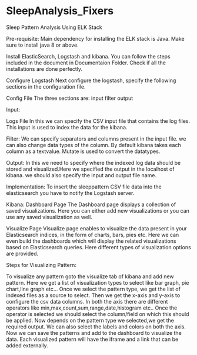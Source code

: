 # SleepAnalysis_Fixers
Sleep Pattern Analysis Using ELK Stack

Pre-requisite:
Main dependency for installing the ELK stack is Java. Make sure to install java 8 or above.

Install ElasticSearch, Logstash and kibana. You can follow the steps included in the document in Documentaion Folder. Check if all the installations are done perfectly.


Configure Logstash
Next configure the logstash, specify the following sections in the configuration file.

Config File
The three sections are: input filter output

Input:

Logs File
In this we can specify the CSV input file that contains the log files. This input is used to index the data for the kibana.

Filter: We can specify separators and columns present in the input file. we can also change data types of the column. By default kibana takes each column as a textvalue. Mutate is used to convert the datatypes.

Output: In this we need to specify where the indexed log data should be stored and visualized.Here we specified the output in the localhost of kibana. we should also specify the input and output file name.

Implementation:
To insert the sleeppattern CSV file data into the elasticsearch you have to notify the Logstash server.

Kibana:
Dashboard Page
The Dashboard page displays a collection of saved visualizations. Here you can either add new visualizations or you can use any saved visualization as well.

Visualize Page
Visualize page enables to visualize the data present in your Elasticsearch indices, in the form of charts, bars, pies etc. Here we can even build the dashboards which will display the related visualizations based on Elasticsearch queries. Here different types of visualization options are provided.

Steps for Visualizing Pattern:

To visualize any pattern goto the visualize tab of kibana and add new pattern.
Here we get a list of visualization types to select like bar graph, pie chart,line graph etc...
Once we select the pattern type, we get the list of indexed files as a source to select.
Then we get the x-axis and y-axis to configure the csv data columns.
In both the axis there are different operators like min,max,count,sum,range,date,histogram etc..
Once the operator is selected we should select the column/field on which this should be applied.
Now depends on the pattern type we selected,we get the required output.
We can also select the labels and colors on both the axis.
Now we can save the patterns and add to the dashboard to visualize the data. Each visualized pattern will have the iframe and a link that can be added externally.
